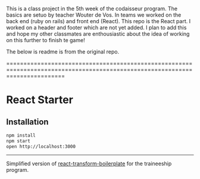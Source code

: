 This is a class project in the 5th week of the codaisseur program. The basics are setuo by teacher Wouter de Vos. In teams we worked on the back end (ruby on rails) and front end (React). This repo is the React part. I worked on a header and footer which are not yet added. I plan to add this and hope my other classmates are enthousiastic about the idea of working on this further to finish te game!


The below is readme is from the original repo.

=============================================================================================================================


# React Starter

## Installation

```bash
npm install
npm start
open http://localhost:3000
```


------------------

Simplified version of [react-transform-boilerplate](https://github.com/gaearon/react-transform-boilerplate) for the
traineeship program.
